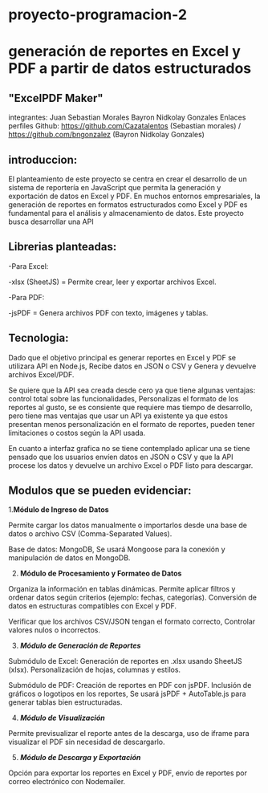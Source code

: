 # proyecto-programacion-2
#  generación de reportes en Excel y PDF a partir de datos estructurados
## "ExcelPDF Maker"
integrantes: Juan Sebastian Morales Bayron Nidkolay Gonzales
Enlaces perfiles Github: https://github.com/Cazatalentos (Sebastian morales)  /  https://github.com/bngonzalez (Bayron Nidkolay Gonzales)


## introduccion:
 <p>
 <p>
El planteamiento de este proyecto se centra en crear el desarrollo de un sistema de reportería en JavaScript que permita la generación y exportación de datos en Excel y PDF. En muchos entornos empresariales, la generación de reportes en formatos estructurados como Excel y PDF es fundamental para el análisis y almacenamiento de datos. Este proyecto busca desarrollar una API
 
## Librerias planteadas:
   <p>
-Para Excel:
     <p>
-xlsx (SheetJS) = Permite crear, leer y exportar archivos Excel.
       <p>
-Para PDF:
         <p>
-jsPDF = Genera archivos PDF con texto, imágenes y tablas.
           
## Tecnologia:
 <p>
 Dado que el objetivo principal es generar reportes en Excel y PDF se utilizara API en Node.js, Recibe datos en JSON o CSV y Genera y devuelve archivos Excel/PDF.
  <p>
  Se quiere que la API sea creada desde cero ya que tiene algunas ventajas:  control total sobre las funcionalidades, Personalizas el formato de los reportes al gusto, se es consiente que
  requiere mas tiempo de desarrollo, pero tiene mas ventajas que usar un API ya existente ya que estos presentan menos personalización en el formato de reportes, pueden tener 
 limitaciones o costos según la API usada. 
  <p>
  En cuanto a interfaz grafica no se tiene contemplado aplicar una se tiene pensado que los usuarios envíen datos en JSON o CSV  y que la API procese los datos y devuelve un archivo Excel o PDF listo para descargar.

## Modulos que se pueden evidenciar:
 
1.**Módulo de Ingreso de Datos**
 <p>
Permite cargar los datos manualmente o importarlos desde una base de datos o archivo CSV (Comma-Separated Values).
  <p>
Base de datos: MongoDB, Se usará Mongoose para la conexión y manipulación de datos en MongoDB.
   
2. **Módulo de Procesamiento y Formateo de Datos**
  <p>
Organiza la información en tablas dinámicas.
Permite aplicar filtros y ordenar datos según criterios (ejemplo: fechas, categorías).
Conversión de datos en estructuras compatibles con Excel y PDF.
   <p>
Verificar que los archivos CSV/JSON tengan el formato correcto, Controlar valores nulos o incorrectos.

3. ***Módulo de Generación de Reportes***
 <p>
Submódulo de Excel:
Generación de reportes en .xlsx usando SheetJS (xlsx).
Personalización de hojas, columnas y estilos.
 <p>
Submódulo de PDF:
Creación de reportes en PDF con jsPDF.
Inclusión de gráficos o logotipos en los reportes, Se usará jsPDF + AutoTable.js para generar tablas bien estructuradas.
 
4. ***Módulo de Visualización***
 <p>
Permite previsualizar el reporte antes de la descarga, uso de iframe para visualizar el PDF sin necesidad de descargarlo.
 
5. ***Módulo de Descarga y Exportación***
 <p>
Opción para exportar los reportes en Excel y PDF, envío de reportes por correo electrónico con Nodemailer.
